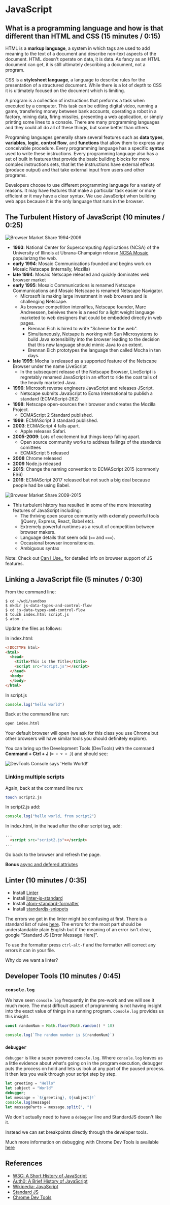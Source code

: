 # JavaScript

## What is a programming language and how is that different than HTML and CSS (15 minutes / 0:15)

HTML is a **markup language**, a system in which tags are used to add meaning to the text of a document and describe non-text aspects of the document.
HTML doesn't operate on data, it is data.
As fancy as an HTML document can get, it is still ultimately describing a document, not a program.

CSS is a **stylesheet language**, a language to describe rules for the presentation of a structured document.
While there is a lot of depth to CSS it is ultimately focused on the document which is limiting.

A program is a collection of instructions that preforms a task when executed by a computer.
This task can be editing digital video, running a game, transfering money between bank accounts, operating a robot in a factory, mining data, firing missiles, presenting a web application, or simply printing some lines to a console.
There are many programming languages and they could all do all of these things, but some better than others.

Programing languages generally share several features such as **data types**, **variables**, **logic**, **control flow**, and **functions** that allow them to express any conceivable procedure.
Every programming language has a specific **syntax** used to write these instructions.
Every programming language also has a set of built in features that provide the basic building blocks for more complex instructions sets, that let the instructions have external effects (produce output) and that take external input from users and other programs.

Developers choose to use different programming language for a variety of reasons.
It may have features that make a particular task easier or more efficient or it may have a clear syntax.
We use JavaScript when building web apps because it is the only language that runs in the browser.

## The Turbulent History of JavaScript (10 minutes / 0:25)

![Browser Market Share 1994-2009](https://upload.wikimedia.org/wikipedia/commons/5/55/Layout_engine_usage_share-2009-01-07.svg)
- **1993**: National Center for Supercomputing Applications (NCSA) of the University of Illinois at Ubrana-Champaign release [NCSA Mosaic](https://en.wikipedia.org/wiki/Mosaic_(web_browser)) popularizng the web.
- **early 1994**: Mosaic Communications founded and begins work on Mosaic Netscape (internally, Mozilla)
- **late 1994**: Mosaic Netscape released and quickly dominates web browser market
- **early 1995**: Mosaic Communications is renamed Netscape Communications and Mosaic Netscape is renamed Netscape Navigator.
  - Microsoft is making large investment in web browsers and is challenging Netscape.
  - As browser competition intensifies, Netscape founder, Marc Andreessen, beleives there is a need for a light weight language marketed to web designers that could be embedded directly in web pages.
    - Brennan Eich is hired to write "Scheme for the web".
    - Simultaneously, Netsape is working with Sun Microsystems to build Java extensibility into the browser leading to the decision that this new language should mimic Java to an extent.
    - Brennan Eich prototypes the language then called Mocha in ten days.
- **late 1995**: Mocha is released as a supported feature of the Netscape Browser under the name LiveScript
  - In the subsequent release of the Netscape Browser, LiveScript is regretably renamed JavaScript in an effort to ride the coat tails of the heavily marketed Java.
- **1996**: Microsoft reverse engineers JavaScript and releases JScript.
  - Netscape submits JavaScript to Ecma International to publish a standard (ECMAScript-262)
- **1998**: Netscape open-sources their browser and creates the Mozilla Project.
  - ECMAScript 2 Standard published.
- **1999**: ECMAScript 3 standard published.
- **2003**: ECMAScript 4 falls apart.
  - Apple releases Safari.
- **2005-2009**: Lots of excitement but things keep falling apart.
  - Open source community works to address failings of the standards comittees
  - ECMAScript 5 released
- **2008** Chrome released
- **2009** Node.js released
- **2015**: Change the naming convention to ECMAScript 2015 (commonly ES6)
- **2016**: ECMAScript 2017 released but not such a big deal because people had be using Babel.

![Browser Market Share 2009-2015](https://upload.wikimedia.org/wikipedia/commons/8/86/Usage_share_of_web_browsers_%28Source_StatCounter%29.svg)

- This turbulent history has resulted in some of the more interesting features of JavaScript including:
  - The thriving open source community with extemely powerful tools (jQuery, Express, React, Babel etc).
  - Extremely powerful runtimes as a result of competition between browser makers.
  - Language details that seem odd (`==` and `===`).
  - Occasional browser inconsitencies.
  - Ambiguous syntax

Note: Check out [Can I Use..](https://caniuse.com/) for detailed info on browser support of JS features.

## Linking a JavaScript file (5 minutes / 0:30)

From the command line:

```shell
$ cd ~/wdi/sandbox
$ mkdir js-data-types-and-control-flow
$ cd js-data-types-and-control-flow
$ touch index.html script.js
$ atom .
```

Update the files as follows:

In index.html:
```html
<!DOCTYPE html>
<html>
  <head>
    <title>This is the Title</title>
    <script src="script.js"></script>
  </head>
  <body>
  </body>
</html>
```

In script.js
```js
console.log("hello world")
```

Back at the command line run:
```bash
open index.html
```

Your default browser will open (we ask for this class you use Chrome but other browsers will have similar tools you should definitely explore).

You can bring up the Development Tools (DevTools) with the command **Command + Ctrl + J** (`⌘ + ⌥ + J`) and should see:

![DevTools Console says 'Hello World!'](https://user-images.githubusercontent.com/7882341/27314092-830ea8ac-553f-11e7-954f-c8502b382d6d.png)

### Linking multiple scripts

Again, back at the command line run:
```bash
touch script2.js
```

In script2.js add:
```js
console.log("hello world, from script2")
```

In index.html, in the head after the other script tag, add:
```html
...
  <script src="script2.js"></script>
...
```

Go back to the browser and refresh the page.

**Bonus** [async and defered attriutes](http://www.growingwiththeweb.com/2014/02/async-vs-defer-attributes.html)

## Linter (10 minutes / 0:35)

- Install [Linter](https://github.com/steelbrain/linter)
- Install [linter-js-standard](https://github.com/ricardofbarros/linter-js-standard)
- Install [atom-standard-formatter](https://github.com/stephenkubovic/atom-standard-formatter)
- Install [standardjs-snippets](https://github.com/gaboesquivel/atom-standardjs-snippets)

The errors we get in the linter might be confusing at first.
There is a standard list of rules [here](https://standardjs.com/rules.html).
The errors for the most part should be understandable plain English but if the meaning of an error isn't clear, google "Standard JS [Error Message Here]".

To use the formatter press `ctrl-alt-f` and the formatter will correct any errors it can in your file.

Why do we want a linter?

## Developer Tools (10 minutes / 0:45)

### `console.log`

We have seen `console.log` frequently in the pre-work and we will see it much more.
The most difficult aspect of programming is not having insight into the exact value of things in a running program.
`console.log` provides us this insight.

```js
const randomNum = Math.floor(Math.random() * 10)

console.log(`The random number is ${randomNum}`)

```

### `debugger`

`debugger` is like a super powered `console.log`.
Where `console.log` leaves us a little evidence about what's going on in the program execution, debugger puts the process on hold and lets us look at any part of the paused process.
It then lets you walk through your script step by step.

```js
let greeting = "Hello"
let subject = "World"
debugger;
let message = `${greeting}, ${subject}!`
console.log(message)
let messageParts = message.split(", ")
```

We don't actually need to have a `debugger` line and StandardJS doesn't like it.

Instead we can set breakpoints directly through the developer tools.

Much more information on debugging with Chrome Dev Tools is available [here](https://developers.google.com/web/tools/chrome-devtools/javascript/)

## References

- [W3C: A Short History of JavaScript](https://www.w3.org/community/webed/wiki/A_Short_History_of_JavaScript)
- [Auth0: A Brief History of JavaScript](https://auth0.com/blog/a-brief-history-of-javascript/)
- [Wikipedia: JavaScript](https://en.wikipedia.org/wiki/JavaScript)
- [Standard JS](https://standardjs.com/)
- [Chrome Dev Tools](https://developers.google.com/web/tools/chrome-devtools/javascript/)
